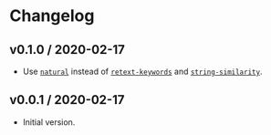 # Changelog

## v0.1.0 / 2020-02-17

- Use [`natural`](https://www.npmjs.com/package/natural) instead of [`retext-keywords`](https://www.npmjs.com/package/retext-keywords) and [`string-similarity`](https://www.npmjs.com/package/string-similarity).

## v0.0.1 / 2020-02-17

- Initial version.

